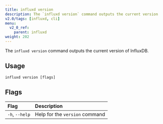 ```yaml
---
title: influxd version
description: The `influxd version` command outputs the current version of InfluxDB.
v2.0/tags: [influxd, cli]
menu:
  v2_0_ref:
    parent: influxd
weight: 202
---
```


The `influxd version` command outputs the current version of InfluxDB.

## Usage

```
influxd version [flags]
```

## Flags

| Flag           | Description                    |
|:----           |:-----------                    |
| `-h`, `--help` | Help for the `version` command |
